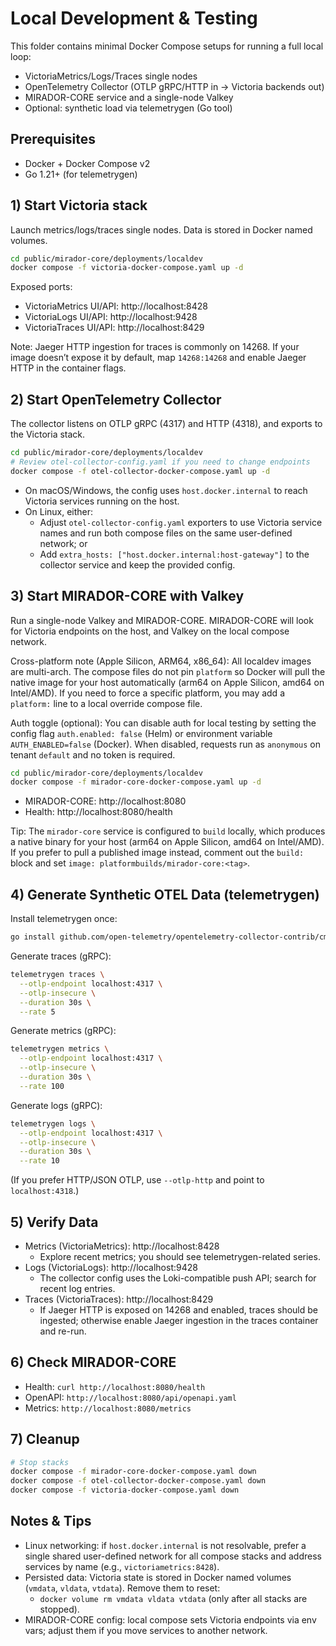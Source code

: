# Local Development & Testing

This folder contains minimal Docker Compose setups for running a full local loop:

- VictoriaMetrics/Logs/Traces single nodes
- OpenTelemetry Collector (OTLP gRPC/HTTP in → Victoria backends out)
- MIRADOR-CORE service and a single-node Valkey
- Optional: synthetic load via telemetrygen (Go tool)

## Prerequisites
- Docker + Docker Compose v2
- Go 1.21+ (for telemetrygen)

## 1) Start Victoria stack

Launch metrics/logs/traces single nodes. Data is stored in Docker named volumes.

```bash
cd public/mirador-core/deployments/localdev
docker compose -f victoria-docker-compose.yaml up -d
```

Exposed ports:
- VictoriaMetrics UI/API: http://localhost:8428
- VictoriaLogs UI/API: http://localhost:9428
- VictoriaTraces UI/API: http://localhost:8429

Note: Jaeger HTTP ingestion for traces is commonly on 14268. If your image doesn’t expose it by default, map `14268:14268` and enable Jaeger HTTP in the container flags.

## 2) Start OpenTelemetry Collector

The collector listens on OTLP gRPC (4317) and HTTP (4318), and exports to the Victoria stack.

```bash
cd public/mirador-core/deployments/localdev
# Review otel-collector-config.yaml if you need to change endpoints
docker compose -f otel-collector-docker-compose.yaml up -d
```

- On macOS/Windows, the config uses `host.docker.internal` to reach Victoria services running on the host.
- On Linux, either:
  - Adjust `otel-collector-config.yaml` exporters to use Victoria service names and run both compose files on the same user-defined network; or
  - Add `extra_hosts: ["host.docker.internal:host-gateway"]` to the collector service and keep the provided config.

## 3) Start MIRADOR-CORE with Valkey

Run a single-node Valkey and MIRADOR-CORE. MIRADOR-CORE will look for Victoria endpoints on the host, and Valkey on the local compose network.

Cross-platform note (Apple Silicon, ARM64, x86_64): All localdev images are multi-arch. The compose files do not pin `platform` so Docker will pull the native image for your host automatically (arm64 on Apple Silicon, amd64 on Intel/AMD). If you need to force a specific platform, you may add a `platform:` line to a local override compose file.

Auth toggle (optional): You can disable auth for local testing by setting the config flag `auth.enabled: false` (Helm) or environment variable `AUTH_ENABLED=false` (Docker). When disabled, requests run as `anonymous` on tenant `default` and no token is required.

```bash
cd public/mirador-core/deployments/localdev
docker compose -f mirador-core-docker-compose.yaml up -d
```

- MIRADOR-CORE: http://localhost:8080
- Health: http://localhost:8080/health

Tip: The `mirador-core` service is configured to `build` locally, which produces a native binary for your host (arm64 on Apple Silicon, amd64 on Intel/AMD). If you prefer to pull a published image instead, comment out the `build:` block and set `image: platformbuilds/mirador-core:<tag>`.

## 4) Generate Synthetic OTEL Data (telemetrygen)

Install telemetrygen once:

```bash
go install github.com/open-telemetry/opentelemetry-collector-contrib/cmd/telemetrygen@latest
```

Generate traces (gRPC):

```bash
telemetrygen traces \
  --otlp-endpoint localhost:4317 \
  --otlp-insecure \
  --duration 30s \
  --rate 5
```

Generate metrics (gRPC):

```bash
telemetrygen metrics \
  --otlp-endpoint localhost:4317 \
  --otlp-insecure \
  --duration 30s \
  --rate 100
```

Generate logs (gRPC):

```bash
telemetrygen logs \
  --otlp-endpoint localhost:4317 \
  --otlp-insecure \
  --duration 30s \
  --rate 10
```

(If you prefer HTTP/JSON OTLP, use `--otlp-http` and point to `localhost:4318`.)

## 5) Verify Data

- Metrics (VictoriaMetrics): http://localhost:8428
  - Explore recent metrics; you should see telemetrygen-related series.
- Logs (VictoriaLogs): http://localhost:9428
  - The collector config uses the Loki-compatible push API; search for recent log entries.
- Traces (VictoriaTraces): http://localhost:8429
  - If Jaeger HTTP is exposed on 14268 and enabled, traces should be ingested;
    otherwise enable Jaeger ingestion in the traces container and re-run.

## 6) Check MIRADOR-CORE

- Health: `curl http://localhost:8080/health`
- OpenAPI: `http://localhost:8080/api/openapi.yaml`
- Metrics: `http://localhost:8080/metrics`

## 7) Cleanup

```bash
# Stop stacks
docker compose -f mirador-core-docker-compose.yaml down
docker compose -f otel-collector-docker-compose.yaml down
docker compose -f victoria-docker-compose.yaml down
```

## Notes & Tips
- Linux networking: if `host.docker.internal` is not resolvable, prefer a single shared user-defined network for all compose stacks and address services by name (e.g., `victoriametrics:8428`).
- Persisted data: Victoria state is stored in Docker named volumes (`vmdata`, `vldata`, `vtdata`). Remove them to reset:
  - `docker volume rm vmdata vldata vtdata` (only after all stacks are stopped).
- MIRADOR-CORE config: local compose sets Victoria endpoints via env vars; adjust them if you move services to another network.

